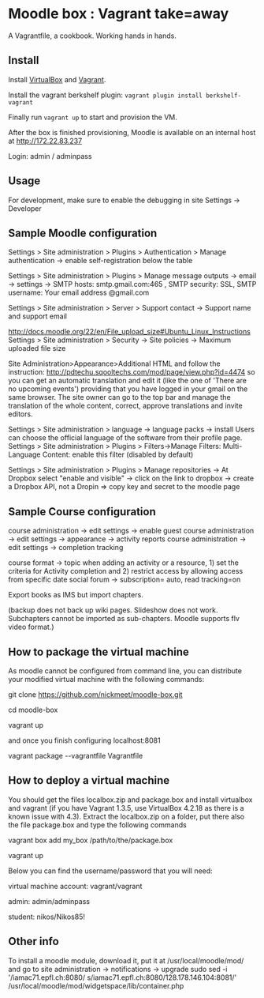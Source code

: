 Moodle box : Vagrant take=away
==============================

A Vagrantfile, a cookbook. Working hands in hands.

Install
-------

Install [VirtualBox](https://www.virtualbox.org/) and
[Vagrant](http://www.vagrantup.com/).

Install the vagrant berkshelf plugin: `vagrant plugin install berkshelf-vagrant`

Finally run `vagrant up` to start and provision the VM.

After the box is finished provisioning, Moodle is available on an
internal host at http://172.22.83.237

Login: admin / adminpass

Usage
-----

For development, make sure to enable the debugging in site Settings ->
Developer

Sample Moodle configuration
-----

Settings > Site administration > Plugins > Authentication > Manage authentication -> enable self-registration below the table

Settings > Site administration > Plugins > Manage message outputs -> email -> settings -> SMTP hosts: smtp.gmail.com:465 , SMTP security: SSL, SMTP username: Your email address @gmail.com

Settings > Site administration > Server > Support contact -> Support name and support email

http://docs.moodle.org/22/en/File_upload_size#Ubuntu_Linux_Instructions
Settings > Site administration > Security -> Site policies -> Maximum uploaded file size

Site Administration>Appearance>Additional HTML
and follow the instruction: http://pdtechu.sqooltechs.com/mod/page/view.php?id=4474
so you can get an automatic translation and edit it (like the one of 'There are no upcoming events') providing that you have logged in your gmail on the same browser. The site owner can go to the top bar and manage the translation of the whole content, correct, approve translations and invite editors.

Settings > Site administration > language -> language packs -> install
Users can choose the official language of the software from their profile page.
Settings > Site administration > Plugins > Filters->Manage Filters: 
Multi-Language Content: enable this filter (disabled by default)

Settings > Site administration > Plugins > Manage repositories -> At Dropbox select "enable and visible" -> click on the link to dropbox -> create a Dropbox API, not a Dropin => copy key and secret to the moodle page

Sample Course configuration
-----

course administration -> edit settings -> enable guest
course administration -> edit settings -> appearance -> activity reports
course administration -> edit settings -> completion tracking

course format -> topic
when adding an activity or a resource, 1) set the criteria for Activity completion and 2) restrict access by allowing access from specific date
social forum -> subscription= auto, read tracking=on

Export books as IMS but import chapters.

(backup does not back up wiki pages. Slideshow does not work. Subchapters cannot be imported as sub-chapters. Moodle supports flv video format.)

How to package the virtual machine
-----

As moodle cannot be configured from command line, you can distribute your modified virtual machine with the following commands:

git clone https://github.com/nickmeet/moodle-box.git

cd moodle-box

vagrant up

and once you finish configuring localhost:8081

vagrant package --vagrantfile Vagrantfile

How to deploy a virtual machine
-----

You should get the files localbox.zip and package.box and install virtualbox and vagrant (if you have Vagrant 1.3.5, use VirtualBox 4.2.18 as there is a known issue with 4.3). Extract the localbox.zip on a folder, put there also the file package.box and type the following commands

vagrant box add my_box /path/to/the/package.box

vagrant up

Below you can find the username/password that you will need:

virtual machine account: vagrant/vagrant

admin: admin/adminpass

student: nikos/Nikos85!

Other info
-----

To install a moodle module, download it, put it at /usr/local/moodle/mod/ and go to site administration -> notifications -> upgrade
sudo sed -i '/iamac71.epfl.ch:8080/ s/iamac71.epfl.ch:8080/128.178.146.104:8081/' /usr/local/moodle/mod/widgetspace/lib/container.php

